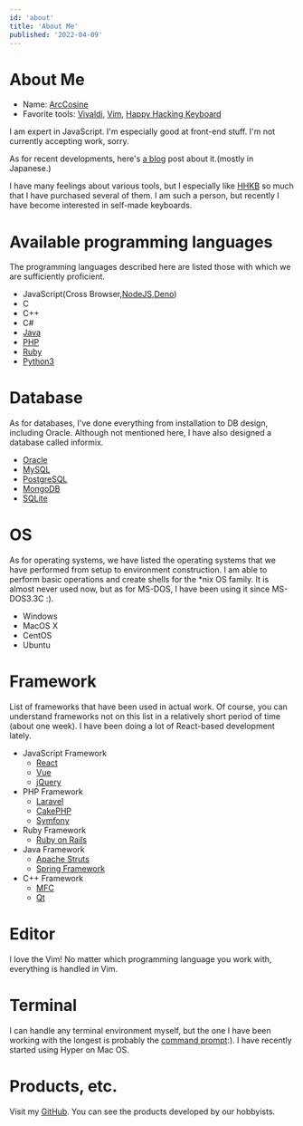 ```yaml
---
id: 'about'
title: 'About Me'
published: '2022-04-09'
---
```


# About Me

- Name: [ArcCosine](https://twitter.com/ArcCosine/)
- Favorite tools: [Vivaldi](https://vivaldi.com/ja/), [Vim](https://www.vim.org/),  [Happy Hacking Keyboard](https://happyhackingkb.com/jp/)

I am expert in JavaScript.
I'm especially good at front-end stuff.
I'm not currently accepting work, sorry.


As for recent developments, here's [a blog](https://looxu.blogspot.com/) post about it.\(mostly in Japanese.\)


I have many feelings about various tools, but I especially like [HHKB](https://happyhackingkb.com/jp/) so much that I have purchased several of them.
I am such a person, but recently I have become interested in self-made keyboards.


# Available programming languages


The programming languages described here are listed those with which we are sufficiently proficient.


- JavaScript(Cross Browser,[NodeJS](https://nodejs.org/ja/),[Deno](https://deno.land/))
- C
- C++
- C#
- [Java](https://www.java.com/ja/)
- [PHP](https://www.php.net/)
- [Ruby](https://www.ruby-lang.org/ja/)
- [Python3](https://www.python.org/)


# Database

As for databases, I've done everything from installation to DB design, including Oracle.
Although not mentioned here, I have also designed a database called informix.

- [Oracle](https://www.oracle.com/jp/index.html)
- [MySQL](https://www.mysql.com/jp/)
- [PostgreSQL](https://www.postgresql.org/)
- [MongoDB](https://www.mongodb.com/ja-jp)
- [SQLite](https://www.sqlite.org/index.html)

# OS

As for operating systems, we have listed the operating systems that we have performed from setup to environment construction. I am able to perform basic operations and create shells for the *nix OS family.
It is almost never used now, but as for MS-DOS, I have been using it since MS-DOS3.3C :).

- Windows
- MacOS X
- CentOS
- Ubuntu

# Framework

List of frameworks that have been used in actual work. Of course, you can understand frameworks not on this list in a relatively short period of time (about one week).
I have been doing a lot of React-based development lately.

- JavaScript Framework
    - [React](https://ja.reactjs.org/)
    - [Vue](https://jp.vuejs.org/index.html)
    - [jQuery](https://jquery.com/)
- PHP Framework
    - [Laravel](https://laravel.com/)
    - [CakePHP](https://cakephp.org/jp)
    - [Symfony](https://symfony.com/)
- Ruby Framework
    - [Ruby on Rails](https://rubyonrails.org/)
- Java Framework
    - [Apache Struts](https://struts.apache.org/)
    - [Spring Framework](https://spring.io/)
- C++ Framework
    - [MFC](https://docs.microsoft.com/ja-jp/cpp/mfc/mfc-desktop-applications?view=msvc-170)
    - [Qt](https://www.qt.io/ja-jp/product/development-tools)


# Editor

I love the Vim!
No matter which programming language you work with, everything is handled in Vim.

# Terminal


I can handle any terminal environment myself, but the one I have been working with the longest is probably the [command prompt](https://docs.microsoft.com/ja-jp/windows-server/administration/windows-commands/windows-commands):).
I have recently started using Hyper on Mac OS.


# Products, etc.

Visit my [GitHub](https://github.com/Arccosine/).
You can see the products developed by our hobbyists.

